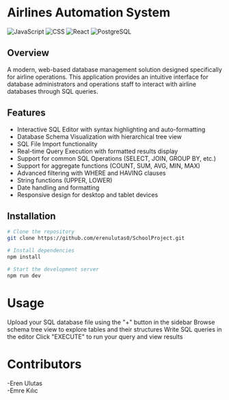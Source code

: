# Airlines Automation System
![JavaScript](https://img.shields.io/badge/JavaScript-F7DF1E?style=for-the-badge&logo=javascript&logoColor=black)
![CSS](https://img.shields.io/badge/CSS-1572B6?style=for-the-badge&logo=css3&logoColor=white)
![React](https://img.shields.io/badge/React-20232A?style=for-the-badge&logo=react&logoColor=61DAFB)
![PostgreSQL](https://img.shields.io/badge/PostgreSQL-316192?style=for-the-badge&logo=postgresql&logoColor=white)

## Overview
A modern, web-based database management solution designed specifically for airline operations. This application provides an intuitive interface for database administrators and operations staff to interact with airline databases through SQL queries.

## Features
- Interactive SQL Editor with syntax highlighting and auto-formatting  
- Database Schema Visualization with hierarchical tree view  
- SQL File Import functionality  
- Real-time Query Execution with formatted results display  
- Support for common SQL Operations (SELECT, JOIN, GROUP BY, etc.)  
- Support for aggregate functions (COUNT, SUM, AVG, MIN, MAX)  
- Advanced filtering with WHERE and HAVING clauses  
- String functions (UPPER, LOWER)  
- Date handling and formatting  
- Responsive design for desktop and tablet devices  

## Installation

```bash
# Clone the repository
git clone https://github.com/erenulutas0/SchoolProject.git

# Install dependencies
npm install

# Start the development server
npm run dev
```


# Usage
Upload your SQL database file using the "+" button in the sidebar
Browse schema tree view to explore tables and their structures
Write SQL queries in the editor
Click "EXECUTE" to run your query and view results


# Contributors
-Eren Ulutas  
-Emre Kılıc  